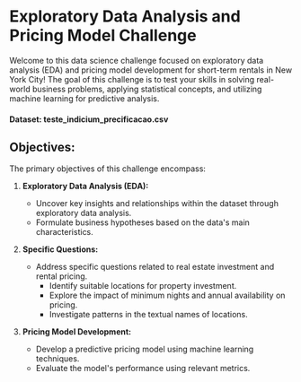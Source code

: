 # Exploratory Data Analysis and Pricing Model Challenge

Welcome to this data science challenge focused on exploratory data analysis (EDA) and pricing model development for short-term rentals in New York City! The goal of this challenge is to test your skills in solving real-world business problems, applying statistical concepts, and utilizing machine learning for predictive analysis.

#### **Dataset: teste_indicium_precificacao.csv**

## Objectives:

The primary objectives of this challenge encompass:

1. **Exploratory Data Analysis (EDA):**
   - Uncover key insights and relationships within the dataset through exploratory data analysis.
   - Formulate business hypotheses based on the data's main characteristics.

2. **Specific Questions:**
   - Address specific questions related to real estate investment and rental pricing.
     - Identify suitable locations for property investment.
     - Explore the impact of minimum nights and annual availability on pricing.
     - Investigate patterns in the textual names of locations.

3. **Pricing Model Development:**
   - Develop a predictive pricing model using machine learning techniques.
   - Evaluate the model's performance using relevant metrics.
 
 
